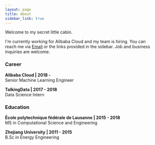 ```yaml
---
layout: page
title: About
sidebar_link: true
---
```


Welcome to my secret little cabin.

I'm currently working for Alibaba Cloud and my team is hiring. You can reach me via [Email](mailto:mcjxgu@163.com) or the links provided in the sidebar. Job and business inquiries are welcome.

### Career

**Alibaba Cloud \| 2018 -**<br>
Senior Machine Learning Engineer

**TalkingData \| 2017 - 2018**<br>
Data Science Intern

### Education

**École polytechnique fédérale de Lausanne \| 2015 - 2018**<br>
MS in Computational Science and Engineering

**Zhejiang University \| 2011 - 2015**<br>
B.Sc in Energy Engineering
